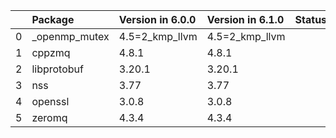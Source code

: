 <!-- markdown-link-check-disable -->

|    | Package       | Version in 6.0.0   | Version in 6.1.0   | Status   |
|---:|:--------------|:-------------------|:-------------------|:---------|
|  0 | _openmp_mutex | 4.5=2_kmp_llvm     | 4.5=2_kmp_llvm     |          |
|  1 | cppzmq        | 4.8.1              | 4.8.1              |          |
|  2 | libprotobuf   | 3.20.1             | 3.20.1             |          |
|  3 | nss           | 3.77               | 3.77               |          |
|  4 | openssl       | 3.0.8              | 3.0.8              |          |
|  5 | zeromq        | 4.3.4              | 4.3.4              |          |